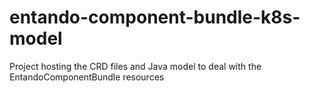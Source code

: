 # entando-component-bundle-k8s-model
Project hosting the CRD files and Java model to deal with the EntandoComponentBundle resources

